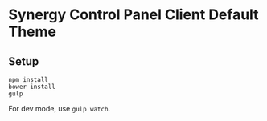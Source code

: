 Synergy Control Panel Client Default Theme
===

## Setup

```
npm install
bower install
gulp
```

For dev mode, use `gulp watch`.
